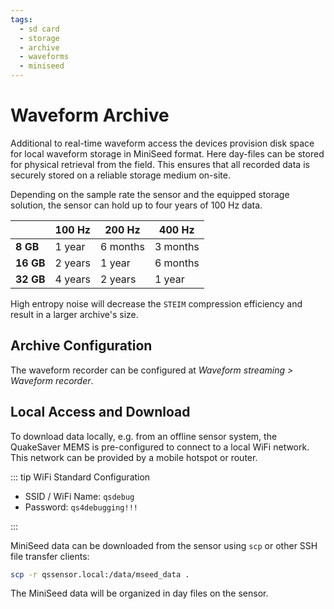 ```yaml
---
tags:
  - sd card
  - storage
  - archive
  - waveforms
  - miniseed
---
```

# Waveform Archive

Additional to real-time waveform access the devices provision disk space for local waveform storage in MiniSeed format.
Here day-files can be stored for physical retrieval from the field.
This ensures that all recorded data is securely stored on a reliable storage medium on-site.

Depending on the sample rate the sensor and the equipped storage solution, the sensor can hold up to four years of 100 Hz data.

|       | 100 Hz  | 200 Hz   | 400 Hz   |
|-------|---------|----------|----------|
| **8 GB**  | 1 year  | 6 months | 3 months |
| **16 GB** | 2 years | 1 year   | 6 months |
| **32 GB** | 4 years | 2 years  | 1 year   |

High entropy noise will decrease the `STEIM` compression efficiency and result in a larger archive's size.

## Archive Configuration

The waveform recorder can be configured at *Waveform streaming > Waveform recorder*.

## Local Access and Download

To download data locally, e.g. from an offline sensor system, the QuakeSaver MEMS is pre-configured to connect to a local WiFi network.
This network can be provided by a mobile hotspot or router.

::: tip WiFi Standard Configuration

* SSID / WiFi Name: `qsdebug`
* Password: `qs4debugging!!!`

:::

MiniSeed data can be downloaded from the sensor using `scp` or other SSH file transfer clients:

```sh
scp -r qssensor.local:/data/mseed_data .
```

The MiniSeed data will be organized in day files on the sensor.
